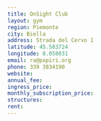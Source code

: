 ```yaml
---
title: OnSight Club
layout: gym
region: Piemonte
city: Biella
address: Strada del Cervo 1
latitude: 45.583724
longitude: 8.058031
email: ra@papiri.org
phone: 339 3834190
website: 
annual_fee: 
ingress_price: 
monthly_subscription_price: 
structures: 
rent: 
---
```


